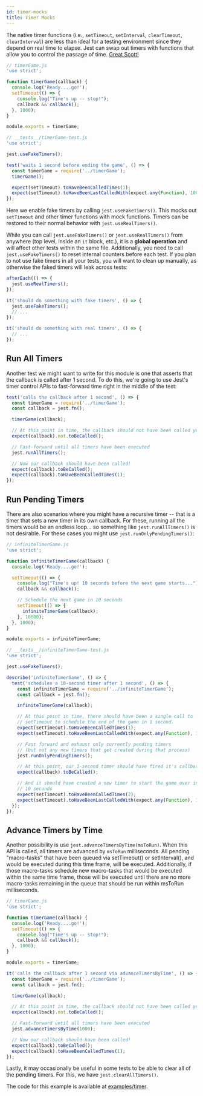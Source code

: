 ```yaml
---
id: timer-mocks
title: Timer Mocks
---
```


The native timer functions (i.e., `setTimeout`, `setInterval`, `clearTimeout`, `clearInterval`) are less than ideal for a testing environment since they depend on real time to elapse. Jest can swap out timers with functions that allow you to control the passage of time. [Great Scott!](https://www.youtube.com/watch?v=QZoJ2Pt27BY)

```javascript
// timerGame.js
'use strict';

function timerGame(callback) {
  console.log('Ready....go!');
  setTimeout(() => {
    console.log("Time's up -- stop!");
    callback && callback();
  }, 1000);
}

module.exports = timerGame;
```

```javascript
// __tests__/timerGame-test.js
'use strict';

jest.useFakeTimers();

test('waits 1 second before ending the game', () => {
  const timerGame = require('../timerGame');
  timerGame();

  expect(setTimeout).toHaveBeenCalledTimes(1);
  expect(setTimeout).toHaveBeenLastCalledWith(expect.any(Function), 1000);
});
```

Here we enable fake timers by calling `jest.useFakeTimers()`. This mocks out `setTimeout` and other timer functions with mock functions. Timers can be restored to their normal behavior with `jest.useRealTimers()`.

While you can call `jest.useFakeTimers()` or `jest.useRealTimers()` from anywhere (top level, inside an `it` block, etc.), it is a **global operation** and will affect other tests within the same file. Additionally, you need to call `jest.useFakeTimers()` to reset internal counters before each test. If you plan to not use fake timers in all your tests, you will want to clean up manually, as otherwise the faked timers will leak across tests:

```javascript
afterEach(() => {
  jest.useRealTimers();
});

it('should do something with fake timers', () => {
  jest.useFakeTimers();
  // ...
});

it('should do something with real timers', () => {
  // ...
});
```



## Run All Timers

Another test we might want to write for this module is one that asserts that the callback is called after 1 second. To do this, we're going to use Jest's timer control APIs to fast-forward time right in the middle of the test:

```javascript
test('calls the callback after 1 second', () => {
  const timerGame = require('../timerGame');
  const callback = jest.fn();

  timerGame(callback);

  // At this point in time, the callback should not have been called yet
  expect(callback).not.toBeCalled();

  // Fast-forward until all timers have been executed
  jest.runAllTimers();

  // Now our callback should have been called!
  expect(callback).toBeCalled();
  expect(callback).toHaveBeenCalledTimes(1);
});
```

## Run Pending Timers

There are also scenarios where you might have a recursive timer -- that is a timer that sets a new timer in its own callback. For these, running all the timers would be an endless loop… so something like `jest.runAllTimers()` is not desirable. For these cases you might use `jest.runOnlyPendingTimers()`:

```javascript
// infiniteTimerGame.js
'use strict';

function infiniteTimerGame(callback) {
  console.log('Ready....go!');

  setTimeout(() => {
    console.log("Time's up! 10 seconds before the next game starts...");
    callback && callback();

    // Schedule the next game in 10 seconds
    setTimeout(() => {
      infiniteTimerGame(callback);
    }, 10000);
  }, 1000);
}

module.exports = infiniteTimerGame;
```

```javascript
// __tests__/infiniteTimerGame-test.js
'use strict';

jest.useFakeTimers();

describe('infiniteTimerGame', () => {
  test('schedules a 10-second timer after 1 second', () => {
    const infiniteTimerGame = require('../infiniteTimerGame');
    const callback = jest.fn();

    infiniteTimerGame(callback);

    // At this point in time, there should have been a single call to
    // setTimeout to schedule the end of the game in 1 second.
    expect(setTimeout).toHaveBeenCalledTimes(1);
    expect(setTimeout).toHaveBeenLastCalledWith(expect.any(Function), 1000);

    // Fast forward and exhaust only currently pending timers
    // (but not any new timers that get created during that process)
    jest.runOnlyPendingTimers();

    // At this point, our 1-second timer should have fired it's callback
    expect(callback).toBeCalled();

    // And it should have created a new timer to start the game over in
    // 10 seconds
    expect(setTimeout).toHaveBeenCalledTimes(2);
    expect(setTimeout).toHaveBeenLastCalledWith(expect.any(Function), 10000);
  });
});
```

## Advance Timers by Time

Another possibility is use `jest.advanceTimersByTime(msToRun)`. When this API is called, all timers are advanced by `msToRun` milliseconds. All pending "macro-tasks" that have been queued via setTimeout() or setInterval(), and would be executed during this time frame, will be executed. Additionally, if those macro-tasks schedule new macro-tasks that would be executed within the same time frame, those will be executed until there are no more macro-tasks remaining in the queue that should be run within msToRun milliseconds.

```javascript
// timerGame.js
'use strict';

function timerGame(callback) {
  console.log('Ready....go!');
  setTimeout(() => {
    console.log("Time's up -- stop!");
    callback && callback();
  }, 1000);
}

module.exports = timerGame;
```

```javascript
it('calls the callback after 1 second via advanceTimersByTime', () => {
  const timerGame = require('../timerGame');
  const callback = jest.fn();

  timerGame(callback);

  // At this point in time, the callback should not have been called yet
  expect(callback).not.toBeCalled();

  // Fast-forward until all timers have been executed
  jest.advanceTimersByTime(1000);

  // Now our callback should have been called!
  expect(callback).toBeCalled();
  expect(callback).toHaveBeenCalledTimes(1);
});
```

Lastly, it may occasionally be useful in some tests to be able to clear all of the pending timers. For this, we have `jest.clearAllTimers()`.

The code for this example is available at [examples/timer](https://github.com/facebook/jest/tree/master/examples/timer).
